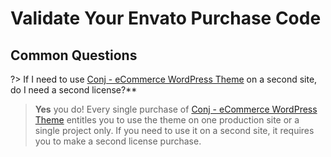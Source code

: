 # Validate Your Envato Purchase Code

## Common Questions

?> If I need to use [Conj - eCommerce WordPress Theme](https://themeforest.net/item/conj-ecommerce-wordpress-theme/21935639?ref=mypreview) on a second site, do I need a second license?**

> **Yes** you do! Every single purchase of [Conj - eCommerce WordPress Theme](https://themeforest.net/item/conj-ecommerce-wordpress-theme/21935639?ref=mypreview) entitles you to use the theme on one production site or a single project only. If you need to use it on a second site, it requires you to make a second license purchase.
